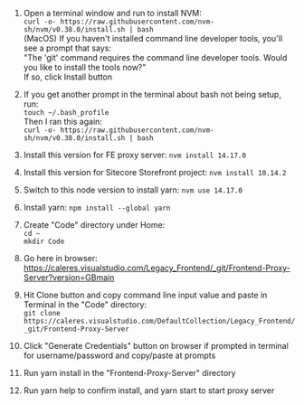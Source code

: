 1) Open a terminal window and run to install NVM:  
`curl -o- https://raw.githubusercontent.com/nvm-sh/nvm/v0.38.0/install.sh | bash`  
(MacOS) If you haven't installed command line developer tools, you'll see a prompt that says:  
"The 'git' command requires the command line developer tools. Would you like to install the tools now?"  
If so, click Install button

2) If you get another prompt in the terminal about bash not being setup, run:  
`touch ~/.bash_profile`  
Then I ran this again:  
`curl -o- https://raw.githubusercontent.com/nvm-sh/nvm/v0.38.0/install.sh | bash`

3) Install this version for FE proxy server: `nvm install 14.17.0`

4) Install this version for Sitecore Storefront project: `nvm install 10.14.2`

5) Switch to this node version to install yarn: `nvm use 14.17.0`

7) Install yarn: `npm install --global yarn`

8) Create "Code" directory under Home:  
`cd ~`  
`mkdir Code`

9) Go here in browser:  
https://caleres.visualstudio.com/Legacy_Frontend/_git/Frontend-Proxy-Server?version=GBmain

10) Hit Clone button and copy command line input value and paste in Terminal in the "Code" directory:  
`git clone https://caleres.visualstudio.com/DefaultCollection/Legacy_Frontend/_git/Frontend-Proxy-Server`

11) Click "Generate Credentials" button on browser if prompted in terminal for username/password and copy/paste at prompts

12) Run yarn install in the "Frontend-Proxy-Server" directory 

14) Run yarn help to confirm install, and yarn start to start proxy server